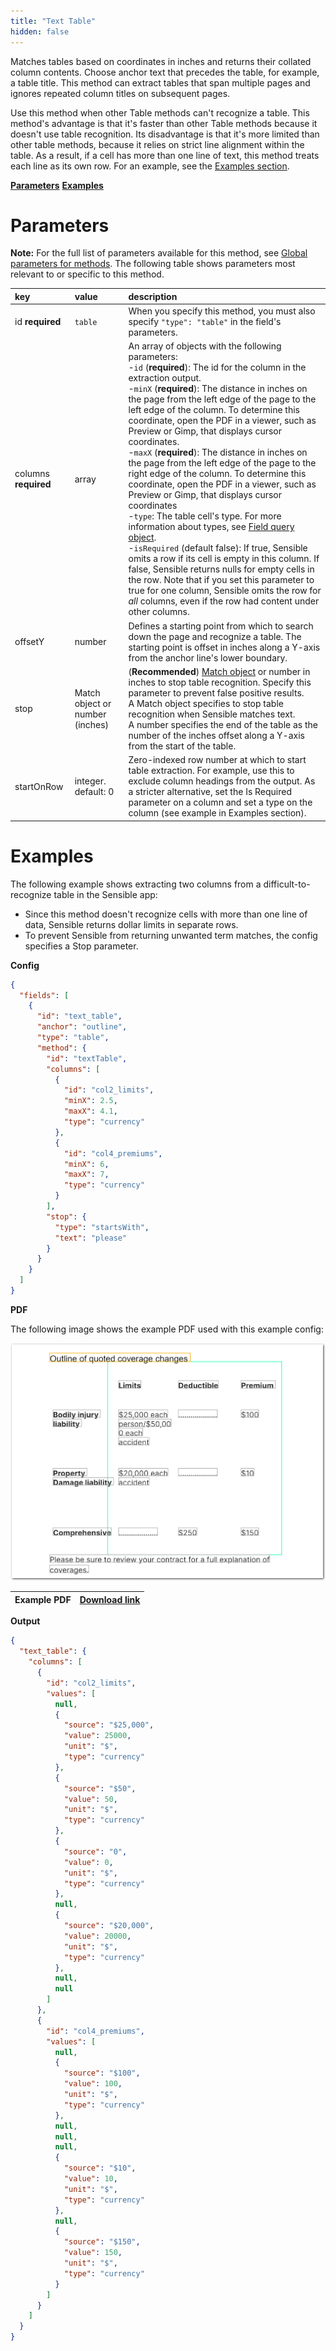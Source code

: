 ```yaml
---
title: "Text Table"
hidden: false
---
```

Matches tables based on coordinates in inches and returns their collated column contents. Choose anchor text that precedes the table, for example, a table title.  This method can extract tables that span multiple pages and ignores repeated column titles on subsequent pages.

Use this method when other Table methods can't recognize a table. This method's advantage is that it's faster than other Table methods because it doesn't use table recognition. Its disadvantage is that it's more limited than other table methods, because it relies on strict line alignment within the table. As a result, if a cell has more than one line of text, this method treats each line as its own row. For an example, see the [Examples section](doc:text-table#examples).

[**Parameters**](doc:text-table#parameters)
[**Examples**](doc:text-table#examples)

Parameters
=====

**Note:** For the full list of parameters available for this method, see [Global parameters for methods](doc:method#global-parameters-for-methods). The following table shows parameters most relevant to or specific to this method.

| key                  | value                           | description                                                  |
| :------------------- | :------------------------------ | :----------------------------------------------------------- |
| id **required**      | `table`                         | When you specify this method, you must also specify `"type": "table"` in the field's parameters. |
| columns **required** | array                           | An array of objects with the following parameters:<br/> -`id` (**required**): The id for the column in the extraction output.<br/> -`minX` (**required**):  The distance in inches on the page from the left edge of the page to the left edge of the column. To determine this coordinate, open the PDF in a viewer, such as Preview or Gimp, that displays cursor coordinates.  <br/>  -`maxX` (**required**):  The distance in inches on the page from the left edge of the page to the right edge of the column. To determine this coordinate, open the PDF in a viewer, such as Preview or Gimp, that displays cursor coordinates <br/>  -`type`: The table cell's type. For more information about types, see [Field query object](doc:field-query-object).<br/>   -`isRequired` (default false):  If true, Sensible omits a row if its cell is empty in this column. If false, Sensible returns nulls for empty cells in the row. Note that if you set this parameter to true for one column, Sensible omits the row for *all* columns, even if the row had content under other columns. |
| offsetY              | number                          | Defines a starting point from which to search down the page and recognize a  table. The starting point is offset in inches along a Y-axis from the anchor line's lower boundary. |
| stop                 | Match object or number (inches) | (**Recommended**) [Match object](doc:match)  or number in inches to stop table recognition.  Specify this parameter to prevent false positive results.<br/>  A Match object specifies to stop table recognition when Sensible matches text.<br/> A number specifies the end of the table as the number of the inches offset along a Y-axis from the start of the table. |
| startOnRow           | integer. default: 0             | Zero-indexed row number at which to start table extraction. For example, use this to exclude column headings from the output. As a stricter alternative, set the Is Required parameter on a column and set a type on the column (see example in Examples section). |

Examples
====

The following example shows extracting two columns from a difficult-to-recognize table in the Sensible app:

- Since this method doesn't recognize cells with more than one line of data, Sensible returns dollar limits in separate rows.
- To prevent Sensible from returning unwanted term matches, the config specifies a Stop parameter.

**Config**

```json
{
  "fields": [
    {
      "id": "text_table",
      "anchor": "outline",
      "type": "table",
      "method": {
        "id": "textTable",
        "columns": [
          {
            "id": "col2_limits",
            "minX": 2.5,
            "maxX": 4.1,
            "type": "currency"
          },
          {
            "id": "col4_premiums",
            "minX": 6,
            "maxX": 7,
            "type": "currency"
          }
        ],
        "stop": {
          "type": "startsWith",
          "text": "please"
        }
      }
    }
  ]
}
```

**PDF**

The following image shows the example PDF used with this example config:

![Click to enlarge](https://raw.githubusercontent.com/sensible-hq/sensible-docs/main/readme-sync/assets/v0/images/final/text_table.png)

| Example PDF | [Download link](https://raw.githubusercontent.com/sensible-hq/sensible-docs/main/readme-sync/assets/v0/pdfs/text_table_2.pdf) |
| -------------------------- | ------------------------------------------------------------ |

**Output**

```json
{
  "text_table": {
    "columns": [
      {
        "id": "col2_limits",
        "values": [
          null,
          {
            "source": "$25,000",
            "value": 25000,
            "unit": "$",
            "type": "currency"
          },
          {
            "source": "$50",
            "value": 50,
            "unit": "$",
            "type": "currency"
          },
          {
            "source": "0",
            "value": 0,
            "unit": "$",
            "type": "currency"
          },
          null,
          {
            "source": "$20,000",
            "value": 20000,
            "unit": "$",
            "type": "currency"
          },
          null,
          null
        ]
      },
      {
        "id": "col4_premiums",
        "values": [
          null,
          {
            "source": "$100",
            "value": 100,
            "unit": "$",
            "type": "currency"
          },
          null,
          null,
          null,
          {
            "source": "$10",
            "value": 10,
            "unit": "$",
            "type": "currency"
          },
          null,
          {
            "source": "$150",
            "value": 150,
            "unit": "$",
            "type": "currency"
          }
        ]
      }
    ]
  }
}
```









